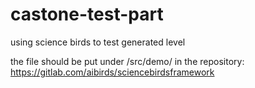 # castone-test-part
using science birds to test generated level

the file should be put under /src/demo/ in the repository: https://gitlab.com/aibirds/sciencebirdsframework
